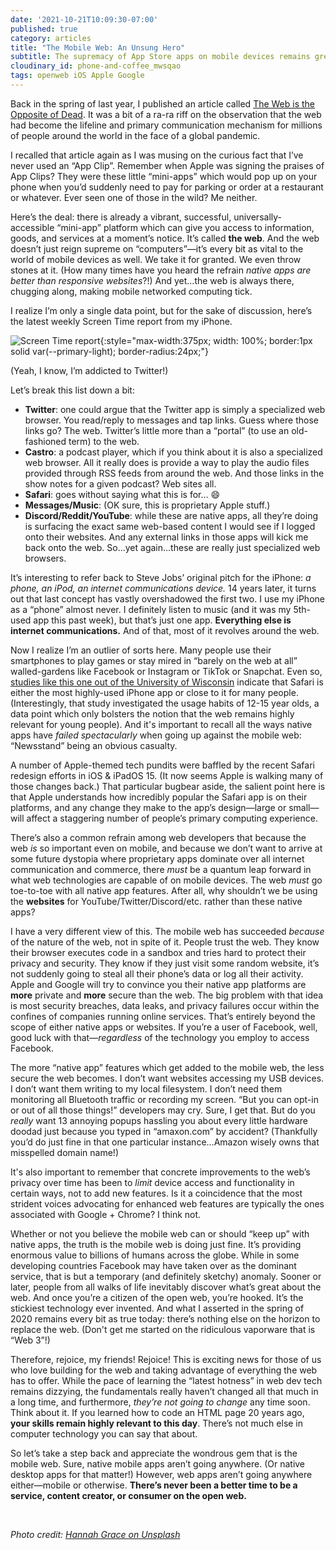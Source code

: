 ```yaml
---
date: '2021-10-21T10:09:30-07:00'
published: true
category: articles
title: "The Mobile Web: An Unsung Hero"
subtitle: The supremacy of App Store apps on mobile devices remains greatly exaggerated.
cloudinary_id: phone-and-coffee_mwsqao
tags: openweb iOS Apple Google
---
```


Back in the spring of last year, I published an article called [The Web is the Opposite of Dead](https://jaredwhite.com/articles/the-web-is-the-opposite-of-dead). It was a bit of a ra-ra riff on the observation that the web had become the lifeline and primary communication mechanism for millions of people around the world in the face of a global pandemic.

I recalled that article again as I was musing on the curious fact that I’ve never used an “App Clip”. Remember when Apple was signing the praises of App Clips? They were these little “mini-apps” which would pop up on your phone when you’d suddenly need to pay for parking or order at a restaurant or whatever. Ever seen one of those in the wild? Me neither.

Here’s the deal: there is already a vibrant, successful, universally-accessible “mini-app” platform which can give you access to information, goods, and services at a moment’s notice. It’s called **the web**. And the web doesn’t just reign supreme on “computers”—it’s every bit as vital to the world of mobile devices as well. We take it for granted. We even throw stones at it. (How many times have you heard the refrain _native apps are better than responsive websites_?!) And yet…the web is always there, chugging along, making mobile networked computing tick.

I realize I’m only a single data point, but for the sake of discussion, here’s the latest weekly Screen Time report from my iPhone.

![Screen Time report](https://res.cloudinary.com/mariposta/image/upload/c_scale,q_70,w_828/v1634836384/screentime-oct-2021_ncfgd7.jpg){:style="max-width:375px; width: 100%; border:1px solid var(--primary-light); border-radius:24px;"}

(Yeah, I know, I’m addicted to Twitter!)

Let’s break this list down a bit:

* **Twitter**: one could argue that the Twitter app is simply a specialized web browser. You read/reply to messages and tap links. Guess where those links go? The web. Twitter’s little more than a “portal” (to use an old-fashioned term) to the web.
* **Castro**: a podcast player, which if you think about it is also a specialized web browser. All it really does is provide a way to play the audio files provided through RSS feeds from around the web. And those links in the show notes for a given podcast? Web sites all.
* **Safari**: goes without saying what this is for… 😄
* **Messages/Music**: (OK sure, this is proprietary Apple stuff.)
* **Discord/Reddit/YouTube**: while these are native apps, all they’re doing is surfacing the exact same web-based content I would see if I logged onto their websites. And any external links in those apps will kick me back onto the web. So…yet again…these are really just specialized web browsers.

It’s interesting to refer back to Steve Jobs’ original pitch for the iPhone: _a phone, an iPod, an internet communications device._ 14 years later,  it turns out that last concept has vastly overshadowed the first two. I use my iPhone as a “phone” almost never. I definitely listen to music (and it was my 5th-used app this past week), but that’s just one app. **Everything else is internet communications.** And of that, most of it revolves around the web.

Now I realize I’m an outlier of sorts here. Many people use their smartphones to play games or stay mired in “barely on the web at all” walled-gardens like Facebook or Instagram or TikTok or Snapchat. Even so, [studies like this one out of the University of Wisconsin](https://www.ncbi.nlm.nih.gov/pmc/articles/PMC6277825/) indicate that Safari is either the most highly-used iPhone app or close to it for many people. (Interestingly, that study investigated the usage habits of 12-15 year olds, a data point which only bolsters the notion that the web remains highly relevant for young people). And it's important to recall all the ways native apps have _failed spectacularly_ when going up against the mobile web: “Newsstand” being an obvious casualty.

A number of Apple-themed tech pundits were baffled by the recent Safari redesign efforts in iOS & iPadOS 15. (It now seems Apple is walking many of those changes back.) That particular bugbear aside, the salient point here is that Apple understands how incredibly popular the Safari app is on their platforms, and any change they make to the app’s design—large or small—will affect a staggering number of people’s primary computing experience.

There’s also a common refrain among web developers that because the web _is_ so important even on mobile, and because we don’t want to arrive at some future dystopia where proprietary apps dominate over all internet communication and commerce, there _must_ be a quantum leap forward in what web technologies are capable of on mobile devices. The web _must_ go toe-to-toe with all native app features. After all, why shouldn’t we be using the **websites** for YouTube/Twitter/Discord/etc. rather than these native apps?

I have a very different view of this. The mobile web has succeeded _because_ of the nature of the web, not in spite of it. People trust the web. They know their browser executes code in a sandbox and tries hard to protect their privacy and security. They know if they just visit some random website, it’s not suddenly going to steal all their phone’s data or log all their activity. Apple and Google will try to convince you their native app platforms are **more** private and **more** secure than the web. The big problem with that idea is most security breaches, data leaks, and privacy failures occur within the confines of companies running online services. That’s entirely beyond the scope of either native apps or websites. If you’re a user of Facebook, well, good luck with that—_regardless_ of the technology you employ to access Facebook.

The more “native app” features which get added to the mobile web, the less secure the web becomes. I don’t want websites accessing my USB devices. I don’t want them writing to my local filesystem. I don’t need them monitoring all Bluetooth traffic or recording my screen. “But you can opt-in or out of all those things!” developers may cry. Sure, I get that. But do you _really_ want 13 annoying popups hassling you about every little hardware doodad just because you typed in “amaxon.com” by accident? (Thankfully you’d do just fine in that one particular instance…Amazon wisely owns that misspelled domain name!)

It's also important to remember that concrete improvements to the web’s privacy over time has been to _limit_ device access and functionality in certain ways, not to add new features. Is it a coincidence that the most strident voices advocating for enhanced web features are typically the ones associated with Google + Chrome? I think not.

Whether or not you believe the mobile web can or should “keep up” with native apps, the truth is the mobile web is doing just fine. It’s providing enormous value to billions of humans across the globe. While in some developing countries Facebook may have taken over as the dominant service, that is but a temporary (and definitely sketchy) anomaly. Sooner or later, people from all walks of life inevitably discover what’s great about the web. And once you’re a citizen of the open web, you’re hooked. It’s the stickiest technology ever invented. And what I asserted in the spring of 2020 remains every bit as true today: there’s nothing else on the horizon to replace the web. (Don't get me started on the ridiculous vaporware that is “Web 3”!)

Therefore, rejoice, my friends! Rejoice! This is exciting news for those of us who love building for the web and taking advantage of everything the web has to offer. While the pace of learning the “latest hotness” in web dev tech remains dizzying, the fundamentals really haven’t changed all that much in a long time, and furthermore, _they’re not going to change_ any time soon. Think about it. If you learned how to code an HTML page 20 years ago, **your skills remain highly relevant to this day**. There’s not much else in computer technology you can say that about.

So let’s take a step back and appreciate the wondrous gem that is the mobile web. Sure, native mobile apps aren’t going anywhere. (Or native desktop apps for that matter!) However, web apps aren’t going anywhere either—mobile or otherwise. **There’s never been a better time to be a service, content creator, or consumer on the open web.**

<br/>

_Photo credit: [Hannah Grace on Unsplash](https://unsplash.com/photos/QCatbYccL-A)_
